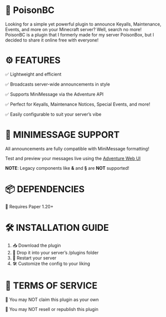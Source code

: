 # 📢 PoisonBC
Looking for a simple yet powerful plugin to announce Keyalls, Maintenance, Events, and more on your Minecraft server? Well, search no more!
PoisonBC is a plugin that I formerly made for my server PoisonBox, but I decided to share it online free with everyone!

# ⚙️ FEATURES
✅ Lightweight and efficient

✅ Broadcasts server-wide announcements in style

✅ Supports MiniMessage via the Adventure API

✅ Perfect for Keyalls, Maintenance Notices, Special Events, and more!

✅ Easily configurable to suit your server’s vibe

# 🎨 MINIMESSAGE SUPPORT

All announcements are fully compatible with MiniMessage formatting!

Test and preview your messages live using the [Adventure Web UI](https://webui.advntr.dev/)

**NOTE**: Legacy components like **&** and **§** are **NOT** supported!

# 📦 DEPENDENCIES

🧾 Requires Paper 1.20+


# 🛠️ INSTALLATION GUIDE

1. 📥 Download the plugin
2. 📁 Drop it into your server’s /plugins folder
3. 🔁 Restart your server
4. 🛠 Customize the config to your liking

# 📜 TERMS OF SERVICE

🚫 You may NOT claim this plugin as your own

🚫 You may NOT resell or republish this plugin


